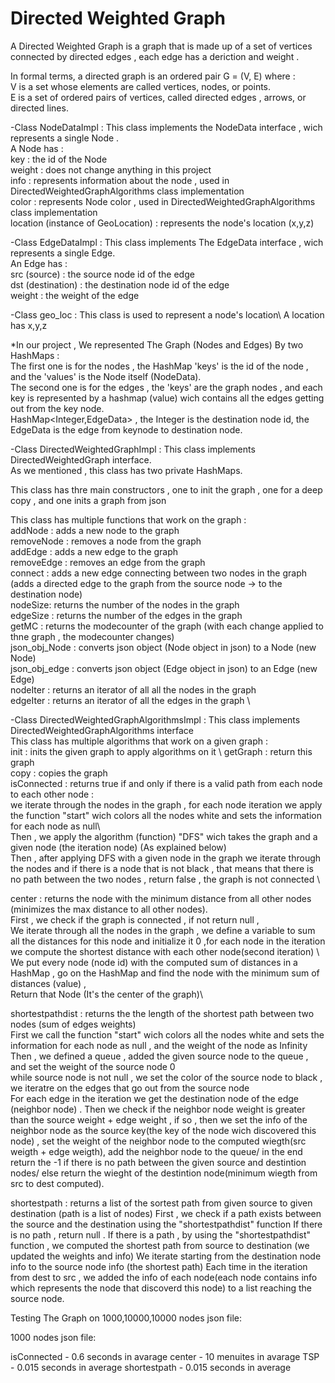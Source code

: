 # Directed Weighted Graph

A Directed Weighted Graph is a graph that is made up of a set of vertices connected by directed edges , each edge has a deriction and weight .

In formal terms, a directed graph is an ordered pair G = (V, E) where : \
V is a set whose elements are called vertices, nodes, or points.\
E is a set of ordered pairs of vertices, called  directed edges , arrows, or directed lines.


-Class NodeDataImpl : This class implements the NodeData interface , wich represents a single Node .\
A Node has :\
key : the id of the Node\
weight : does not change anything in this project\
info : represents information about the node , used in DirectedWeightedGraphAlgorithms class implementation\
color : represents Node color , used in DirectedWeightedGraphAlgorithms class implementation\
location (instance of GeoLocation) : represents the node's location (x,y,z) 

-Class EdgeDataImpl : This class implements The EdgeData interface , wich represents a single Edge.\
An Edge has :\
src (source) : the source node id of the edge\
dst (destination) : the destination node id of the edge\
weight : the weight of the edge 

-Class geo_loc : This class is used to represent a node's location\ 
A location has x,y,z 

*In our project , We represented The Graph (Nodes and Edges) By two HashMaps :\
  The first one is for the nodes , the HashMap 'keys' is the id of the node , and the 'values' is the Node itself (NodeData).\
  The second one is for the edges , the 'keys' are the graph nodes , and each key is represented by a hashmap (value) wich contains all the edges getting out from the key      node. \
  HashMap<Integer,EdgeData> , the Integer is the destination node id, the EdgeData is the edge from keynode to destination node.

-Class DirectedWeightedGraphImpl : This class implements DirectedWeightedGraph interface.\
As we mentioned , this class has two private HashMaps.

This class has thre main constructors , one to init the graph , one for a deep copy , and one inits a graph from json  

This class has multiple functions that work on the graph : \
addNode : adds a new node to the graph\
removeNode : removes a node from the graph\
addEdge : adds a new edge to the graph \
removeEdge : removes an edge from the graph \
connect : adds a new edge connecting between two nodes in the graph (adds a directed edge to the graph from the source node -> to the destination node)\
nodeSize: returns the number of the nodes in the graph \
edgeSize : returns the number of the edges in the graph\
getMC : returns the modecounter of the graph (with each change applied to thne graph , the modecounter changes)\
json_obj_Node : converts json object (Node object in json) to a Node (new Node)\
json_obj_edge : converts json object (Edge object in json) to an Edge (new Edge)\
nodeIter : returns an iterator of all all the nodes in the graph\
edgeIter : returns an iterator of all the edges in the graph \

-Class DirectedWeightedGraphAlgorithmsImpl : This class implements DirectedWeightedGraphAlgorithms interface\
This class has multiple algorithms that work on a given graph :\
init : inits the given graph to apply algorithms on it \ 
getGraph : return this graph \
copy : copies the graph \
isConnected : returns true if and only if there is a valid path from each node to each other node  : \
   we iterate through the nodes in the graph , for each node iteration we apply the function "start" wich colors all the nodes white and sets the information for each            node   as null\  
  Then , we apply the algorithm (function) "DFS" wich takes the graph and a given node (the iteration node) (As explained below) \
  Then , after applying DFS with a given node in the graph we iterate through the nodes and if there is a node that is not black , that means that there is no path between 
   the two nodes , return false , the graph is not connected  \

center : returns the node with the minimum distance from all other nodes (minimizes the max distance to all other nodes).\
First , we check if the graph is connected , if not return null , \
We iterate through all the nodes in the graph , we define a variable to sum all the distances for this node and initialize it 0 ,for each node in the iteration we compute the shortest distance with each other node(second iteration) \ 
We put every node (node id) with the computed sum of distances in a HashMap , go on the HashMap and find the node with the minimum sum of distances (value) ,\
Return that Node (It's the center of the graph)\

shortestpathdist : returns the the length of the shortest path between two nodes (sum of edges weights)\
First we call the function "start" wich colors all the nodes white and sets the information for each node as null , and the weight of the node as Infinity \
Then , we defined a queue , added the given source node to the queue , and set the weight of the source node 0\
while source node is not null , we set the color of the source node to black , we iteratre on the edges that go out from the source node \
For each edge in the iteration we get the destination node of the edge (neighbor node) . 
Then we check if the neighbor node weight is greater than the source weight + edge weight , if so , then we set the info of the neighbor node as the source key(the  key of the node wich discovered this node) , set the weight of the neighbor node to the  computed wiegth(src weigth + edge weigth), add the neighbor node to the queue/
in the end return the -1 if there is no path between the given source and destintion nodes/
else return the wieght of the destintion node(minimum wiegth from src to dest computed).

shortestpath : returns a list of the sortest path from given source to given destination (path is a list of nodes)
First , we check if a path exists between the source and the destination using the "shortestpathdist" function 
If there is no path , return null .
If there is a path , by using the "shortestpathdist" function , we computed the shortest path from source to destination (we updated the weights and info)
We iterate starting from the destination node info to the source node info (the shortest path) 
Each time in the iteration from dest to src , we added the info of each node(each node contains info which represents the node that discoverd this node) to a list
reaching the source node.



Testing The Graph on 1000,10000,10000 nodes json file:

1000 nodes json file:

isConnected - 0.6 seconds in avarage
center - 10 menuites in avarage
TSP - 0.015 seconds in average
shortestpath - 0.015 seconds in average






